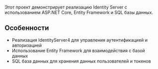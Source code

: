 Этот проект демонстрирует реализацию Identity Server с использованием ASP.NET Core, Entity Framework и SQL базы данных.

## Особенности

- Реализация IdentityServer4 для управления аутентификацией и авторизацией
- Использование Entity Framework для взаимодействия с базой данных
- SQL база данных для хранения данных пользователей и токенов

